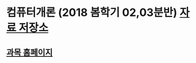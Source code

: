 # 컴퓨터개론 (2018 봄학기 02,03분반) [자료 저장소](https://github.com/kyagrd/introCS2018spring)

## [과목 홈페이지](https://github.com/kyagrd/introCS2018spring/wiki)
